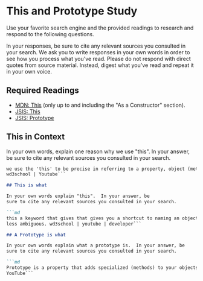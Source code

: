 # This and Prototype Study

Use your favorite search engine and the provided readings to research and
respond to the following questions.

In your responses, be sure to cite any relevant sources you consulted in your
search. We ask you to write responses in your own words in order to see how you
process what you've read. Please do not respond with direct quotes from source
material. Instead, digest what you've read and repeat it in your own voice.

## Required Readings

-   [MDN: This](https://developer.mozilla.org/en-US/docs/Web/JavaScript/Reference/Operators/this)
(only up to and including the "As a Constructor" section).
-   [JSIS: This](http://javascriptissexy.com/understand-javascripts-this-with-clarity-and-master-it/)
-   [JSIS: Prototype](http://javascriptissexy.com/javascript-prototype-in-plain-detailed-language/)

## This in Context

In your own words, explain one reason why we use "this". In your answer, be
sure to cite any relevant sources you consulted in your search.

```md
we use the 'this' to be precise in referring to a property, object (methods) of a function.
wd3school | Youtube```

## This is what

In your own words explain "this".  In your answer, be
sure to cite any relevant sources you consulted in your search.

```md
this a keyword that gives that gives you a shortcut to naming an object to make your code
less ambiguous. wd3school | youtube | developer```

## A Prototype is what

In your own words explain what a prototype is.  In your answer, be
sure to cite any relevant sources you consulted in your search.

```md
Prototype is a property that adds specialized (methods) to your objects in a function.
YouTube```
